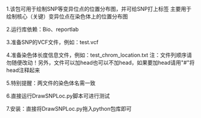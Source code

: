 1.该包可用于绘制SNP等变异位点的位置分布图，并可给SNP打上标签
主要用于绘制核心（关键）变异位点在染色体上的位置分布图

2.运行库依赖：Bio、reportlab

3.准备SNP的VCF文件，例如：test.vcf

4.准备染色体长度信息文件，例如：test_chrom_location.txt
注：文件列顺序请勿随便改动！另外，文件可以加head也可以不加head，如果要加head请用"#"将head注释起来

5.特别提醒：两文件的染色体名需一致

6.直接运行DrawSNPLoc.py脚本可进行测试

7.安装：直接将DrawSNPLoc.py拖入python包库即可
